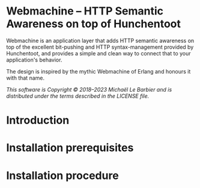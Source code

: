 # Webmachine – HTTP Semantic Awareness on top of Hunchentoot

Webmachine is an application layer that adds HTTP semantic awareness
on top of the excellent bit-pushing and HTTP syntax-management
provided by Hunchentoot, and provides a simple and clean way to
connect that to your application's behavior.

The design is inspired by the mythic Webmachine of Erlang and honours
it with that name.

*This software is Copyright © 2018–2023 Michaël Le Barbier and
is distributed under the terms described in the LICENSE file.*

# Introduction

# Installation prerequisites

# Installation procedure

